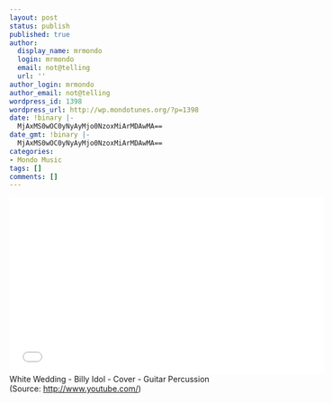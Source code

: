 ```yaml
---
layout: post
status: publish
published: true
author:
  display_name: mrmondo
  login: mrmondo
  email: not@telling
  url: ''
author_login: mrmondo
author_email: not@telling
wordpress_id: 1398
wordpress_url: http://wp.mondotunes.org/?p=1398
date: !binary |-
  MjAxMS0wOC0yNyAyMjo0NzoxMiArMDAwMA==
date_gmt: !binary |-
  MjAxMS0wOC0yNyAyMjo0NzoxMiArMDAwMA==
categories:
- Mondo Music
tags: []
comments: []
---
```

<iframe width="560" height="315" src="//www.youtube.com/embed/y-KkbR5Cz3M" frameborder="0"> </iframe>
White Wedding - Billy Idol - Cover - Guitar Percussion
<div class="attribution">(<span>Source:</span> <a href="http://www.youtube.com/">http://www.youtube.com/</a>)</div>

